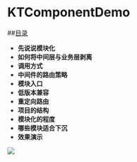 # KTComponentDemo
##[目录](https://www.jianshu.com/p/d5630a3c8516)
- **先说说模块化**
- **如何将中间层与业务层剥离**
- **调用方式**
- **中间件的路由策略**
- **模块入口**
- **低版本兼容**
- **重定向路由**
- **项目的结构**
- **模块化的程度**
- **哪些模块适合下沉**
- **效果演示**

![](https://upload-images.jianshu.io/upload_images/1552225-c79efda635ef5ffb.gif?imageMogr2/auto-orient/strip)
